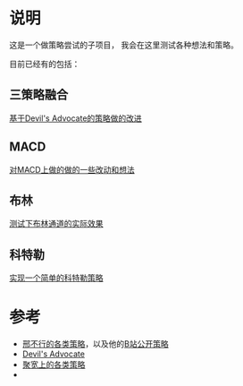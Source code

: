 # 说明

这是一个做策略尝试的子项目，
我会在这里测试各种想法和策略。

目前已经有的包括：

## 三策略融合

[基于Devil's Advocate的策略做的改进](triples/README.md)

## MACD
[对MACD上做的做的一些改动和想法](macd/README.md)

## 布林
[测试下布林通道的实际效果](bolling/README.md)

## 科特勒

[实现一个简单的科特勒策略](ketler/bt/README.md)

# 参考
- [邢不行的各类策略](https://www.quantclass.cn/class/stock/service)，以及他的[B站公开策略](https://space.bilibili.com/1053235023/video?tid=0&keyword=&order=pubdate)
- [Devil's Advocate](https://www.youtube.com/@DevilsAdvocateZT/videos)
- [聚宽上的各类策略](https://www.joinquant.com/view/community/list?listType=1&keyword=&type=isNew&tags=1)
- 